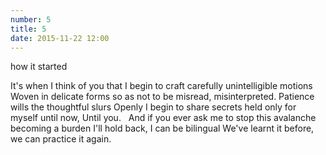 ```yaml
---
number: 5
title: 5
date: 2015-11-22 12:00
---
```


how it started

It's when I think of you that I begin
to craft carefully unintelligible motions
Woven in delicate forms so as not
to be misread, misinterpreted.
Patience wills the thoughtful slurs
Openly I begin to share secrets
held only for myself until now,
Until you.
 
And if you ever ask me to stop
this avalanche becoming a burden
I'll hold back, I can be bilingual
We've learnt it before, we can
practice it again.